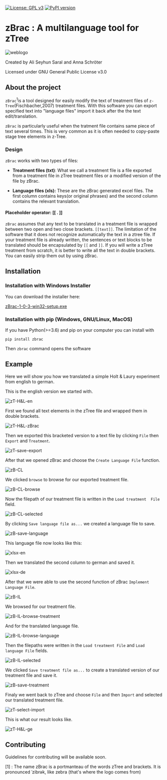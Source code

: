 [![License: GPL v3](https://img.shields.io/badge/License-GPL%20v3-blue.svg)](https://www.gnu.org/licenses/gpl-3.0)
[![PyPI version](https://badge.fury.io/py/zbrac.svg)](https://badge.fury.io/py/zbrac)


# zBrac : A multilanguage tool for zTree

![weblogo](/visuals/img/png/weblogo.png)


Created by Ali Seyhun Saral and Anna Schröter

Licensed under GNU General Public License v3.0


## About the project


`zBrac`<sup>1</sup>is a tool designed for easily modify the text of treatment files of `z-Tree`(Fischbacher,2007) treatment files.  With this software you can export specified text into "language files" import it back after the the text edit/translation.

`zBrac` is particularly useful when the tratment file contains same piece of text several times. This is very common as it is often needed to copy-paste stage tree elements in z-Tree.



### Design


`zBrac` works with two types of files:


- **Treatment files (txt)**: What we call a treatment file is a file 
exported from a treatment file in zTree treatment files or a modified 
version of the file by zBrac.

- **Language files (xls):** These are the zBrac generated excel files. 
The first column contains keys(or original phrases) and the second 
column contains the relevant translation.


#### Placeholder operator: [[ . ]]


`zBrac` assumes that any text to be translated in a treatment file is 
wrapped between two open and two close brackets. `[[text]]`. The 
limitation of the software that it does not recognize automatically the 
text in a ztree file. If your treatment file is already written, the 
sentences or text blocks to be translated should be encapsulated by `[[` 
and `]]`. If you will write a zTree treatment from scratch, it is better 
to write all the text in double brackets. You can easily strip them out 
by using zBrac.


## Installation

### Installation with Windows Installer

You can download the installer here:

[zBrac-1-0-3-win32-setup.exe](https://github.com/seyhunsaral/zbrac/releases/download/v1.0.3/zBrac-1-0-3-win32-setup.exe)



### Installation with pip (Windows, GNU/Linux, MacOS)

If you have Python(>=3.6) and pip on your computer you can install with

`pip install zbrac`


Then `zbrac` command opens the software


## Example

Here we will show you how we translated a simple Holt & Laury experiment 
from english to german.

This is the english version we started with.

![zT-H&L-en](/visuals/img/png/zT-H&L-en.png)

First we found all text elements in the zTree file and wrapped them in 
double brackets.

![zT-H&L-zBrac](/visuals/img/png/zT-H&L-zBrac.png)

Then we exported this bracketed version to a text file by clicking 
`File` then `Export` and `Treatment`.

![zT-save-export](/visuals/img/png/zT-save-export.png)

After that we opened zBrac and choose the `Create Language File` function.

![zB-CL](/visuals/img/png/zB-CL.png)

We clicked `browse` to browse for our exported treatment file.

![zB-CL-browse](/visuals/img/png/zB-CL-browse.png)

Now the filepath of our treatment file is written in the `Load treatment 
File` field.

![zB-CL-selected](/visuals/img/png/zB-CL-selected.png)

By clicking `Save language file as...` we created a language file to save.

![zB-save-language](/visuals/img/png/zB-save-language.png)

This language file now looks like this:

![xlsx-en](/visuals/img/png/xlsx-en.png)

Then we translated the second column to german and saved it.

![xlsx-de](/visuals/img/png/xlsx-de.png)

After that we were able to use the second function of zBrac `Implement 
Language File`.

![zB-IL](/visuals/img/png/zB-IL.png)

We browsed for our treatment file.

![zB-IL-browse-treatment](/visuals/img/png/zB-IL-browse-treatment.png)

And for the translated language file.

![zB-IL-browse-language](/visuals/img/png/zB-IL-browse-language.png)

Then the filepaths were written in the `Load treatment File` and `Load 
language File` fields.

![zB-IL-selected](/visuals/img/png/zB-IL-selected.png)

We clicked `Save treatment file as...` to create a translated version of 
our treatment file and save it.

![zB-save-treatment](/visuals/img/png/zB-save-treatment.png)

Finaly we went back to zTree and choose `File` and then `Import` and 
selected our translated treatment file.

![zT-select-import](/visuals/img/png/zT-select-import.png)

This is what our result looks like.

![zT-H&L-ge](/visuals/img/png/zT-H&L-ge.png)



## Contributing

Guidelines for contributing will be available soon.


[1] :  The name zBrac is a portmanteau of the words zTree and brackets. 
It is pronounced ˈzibrək, like zebra (that's where the logo comes from)
